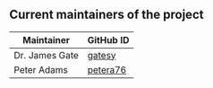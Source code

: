 ## Current maintainers of the project

| Maintainer                  | GitHub ID                                       |
| ----------------------------| ----------------------------------------------- |
| Dr. James Gate              | [gatesy](https://github.com/gatesy)             |
| Peter Adams                 | [petera76](https://github.com/petera76)         |
